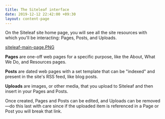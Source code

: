 ```yaml
---
title: The Siteleaf interface
date: 2019-12-12 22:42:00 +09:30
layout: content-page
---
```


On the Siteleaf site home page, you will see all the site resources with which you'll be interacting: Pages, Posts, and Uploads.

[siteleaf-main-page.PNG](/uploads/siteleaf-main-page.PNG)

**Pages** are one-off web pages for a specific purpose, like the About, What We Do, and Resources pages.

**Posts** are dated web pages with a set template that can be "indexed" and present in the site's RSS feed, like blog posts.

**Uploads** are images, or other media, that you upload to Siteleaf and then insert in your Pages and Posts.

Once created, Pages and Posts can be edited, and Uploads can be removed—do this last with care since if the uploaded item is referenced in a Page or Post you will break that link.

